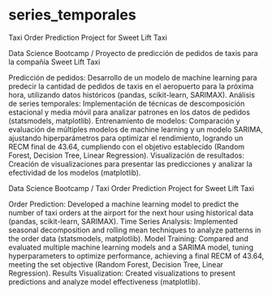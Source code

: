 # series_temporales
Taxi Order Prediction Project for Sweet Lift Taxi

Data Science Bootcamp / Proyecto de predicción de pedidos de taxis para la compañía Sweet Lift Taxi


Predicción de pedidos: Desarrollo de un modelo de machine learning para predecir la cantidad de pedidos de taxis en el aeropuerto para la próxima hora, utilizando datos históricos (pandas, scikit-learn, SARIMAX).
Análisis de series temporales: Implementación de técnicas de descomposición estacional y media móvil para analizar patrones en los datos de pedidos (statsmodels, matplotlib).
Entrenamiento de modelos: Comparación y evaluación de múltiples modelos de machine learning y un modelo SARIMA, ajustando hiperparámetros para optimizar el rendimiento, logrando un RECM final de 43.64, cumpliendo con el objetivo establecido (Random Forest, Decision Tree, Linear Regression).
Visualización de resultados: Creación de visualizaciones para presentar las predicciones y analizar la efectividad de los modelos (matplotlib).


Data Science Bootcamp / Taxi Order Prediction Project for Sweet Lift Taxi


Order Prediction: Developed a machine learning model to predict the number of taxi orders at the airport for the next hour using historical data (pandas, scikit-learn, SARIMAX).
Time Series Analysis: Implemented seasonal decomposition and rolling mean techniques to analyze patterns in the order data (statsmodels, matplotlib).
Model Training: Compared and evaluated multiple machine learning models and a SARIMA model, tuning hyperparameters to optimize performance, achieving a final RECM of 43.64, meeting the set objective (Random Forest, Decision Tree, Linear Regression).
Results Visualization: Created visualizations to present predictions and analyze model effectiveness (matplotlib).

